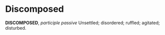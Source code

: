 # Discomposed

**DISCOMPOSED**, _participle passive_ Unsettled; disordered; ruffled; agitated; disturbed.